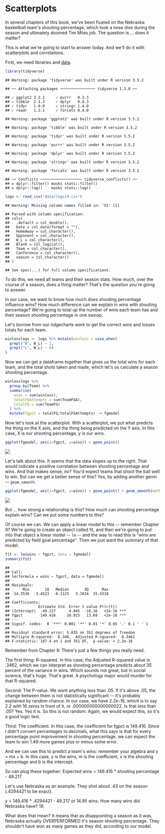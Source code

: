 # Scatterplots

In several chapters of this book, we've been fixated on the Nebraska basketball team's shooting percentage, which took a nose dive during the season and ultimately doomed Tim Miles job. The question is ... does it matter?

This is what we're going to start to answer today. And we'll do it with scatterplots and correlations.

First, we need libraries and [data](https://unl.box.com/s/a8m91bro10t89watsyo13yjegb1fy009).


```r
library(tidyverse)
```

```
## Warning: package 'tidyverse' was built under R version 3.5.2
```

```
## ── Attaching packages ──────────────── tidyverse 1.3.0 ──
```

```
## ✓ ggplot2 3.2.1     ✓ purrr   0.3.3
## ✓ tibble  2.1.3     ✓ dplyr   0.8.3
## ✓ tidyr   1.0.0     ✓ stringr 1.4.0
## ✓ readr   1.3.1     ✓ forcats 0.4.0
```

```
## Warning: package 'ggplot2' was built under R version 3.5.2
```

```
## Warning: package 'tibble' was built under R version 3.5.2
```

```
## Warning: package 'tidyr' was built under R version 3.5.2
```

```
## Warning: package 'purrr' was built under R version 3.5.2
```

```
## Warning: package 'dplyr' was built under R version 3.5.2
```

```
## Warning: package 'stringr' was built under R version 3.5.2
```

```
## Warning: package 'forcats' was built under R version 3.5.2
```

```
## ── Conflicts ─────────────────── tidyverse_conflicts() ──
## x dplyr::filter() masks stats::filter()
## x dplyr::lag()    masks stats::lag()
```


```r
logs <- read_csv("data/logs19.csv")
```

```
## Warning: Missing column names filled in: 'X1' [1]
```

```
## Parsed with column specification:
## cols(
##   .default = col_double(),
##   Date = col_date(format = ""),
##   HomeAway = col_character(),
##   Opponent = col_character(),
##   W_L = col_character(),
##   Blank = col_logical(),
##   Team = col_character(),
##   Conference = col_character(),
##   season = col_character()
## )
```

```
## See spec(...) for full column specifications.
```

To do this, we need all teams and their season stats. How much, over the course of a season, does a thing matter? That's the question you're going to answer. 

In our case, we want to know how much does shooting percentage influence wins? How much difference can we explain in wins with shooting percentage? We're going to total up the number of wins each team has and their season shooting percentage in one swoop.

Let's borrow from our ridgecharts work to get the correct wins and losses totals for each team. 


```r
winlosslogs <- logs %>% mutate(winloss = case_when(
  grepl("W", W_L) ~ 1, 
  grepl("L", W_L) ~ 0)
)
```

Now we can get a dataframe together that gives us the total wins for each team, and the total shots taken and made, which let's us calculate a season shooting percentage. 


```r
winlosslogs %>% 
  group_by(Team) %>%
  summarise(
    wins = sum(winloss),
    totalFGAttempts = sum(TeamFGA),
    totalFG = sum(TeamFG)
  ) %>%
  mutate(fgpct = totalFG/totalFGAttempts) -> fgmodel
```

Now let's look at the scatterplot. With a scatterplot, we put what predicts the thing on the X axis, and the thing being predicted on the Y axis. In this case, X is our shooting percentage, y is our wins.


```r
ggplot(fgmodel, aes(x=fgpct, y=wins)) + geom_point()
```

![](19-scatterplots_files/figure-epub3/unnamed-chunk-5-1.png)<!-- -->

Let's talk about this. It seems that the data slopes up to the right. That would indicate a positive correlation between shooting percentage and wins. And that makes sense, no? You'd expect teams that shoot the ball well to win. But can we get a better sense of this? Yes, by adding another geom -- `geom_smooth`.


```r
ggplot(fgmodel, aes(x=fgpct, y=wins)) + geom_point() + geom_smooth(method=lm, se=TRUE)
```

![](19-scatterplots_files/figure-epub3/unnamed-chunk-6-1.png)<!-- -->

But ... how strong a relationship is this? How much can shooting percentage explain wins? Can we put some numbers to this?

Of course we can. We can apply a linear model to this -- remember Chapter 9? We're going to create an object called fit, and then we're going to put into that object a linear model -- `lm` -- and the way to read this is "wins are predicted by field goal percentage". Then we just want the summary of that model.


```r
fit <- lm(wins ~ fgpct, data = fgmodel)
summary(fit)
```

```
## 
## Call:
## lm(formula = wins ~ fgpct, data = fgmodel)
## 
## Residuals:
##      Min       1Q   Median       3Q      Max 
## -14.3536  -3.4523  -0.1125   3.3834  15.4318 
## 
## Coefficients:
##             Estimate Std. Error t value Pr(>|t|)    
## (Intercept)  -49.217      4.845  -10.16   <2e-16 ***
## fgpct        149.416     10.915   13.69   <2e-16 ***
## ---
## Signif. codes:  0 '***' 0.001 '**' 0.01 '*' 0.05 '.' 0.1 ' ' 1
## 
## Residual standard error: 5.035 on 351 degrees of freedom
## Multiple R-squared:  0.348,	Adjusted R-squared:  0.3462 
## F-statistic: 187.4 on 1 and 351 DF,  p-value: < 2.2e-16
```

Remember from Chapter 9: There's just a few things you really need.

The first thing: R-squared. In this case, the Adjusted R-squared value is .3462, which we can interpret as shooting percentage predicts about 35 percent of the variance in wins. Which sounds not great, but in social science, that's huge. That's great. A psychology major would murder for that R-squared.

Second: The P-value. We want anything less than .05. If it's above .05, the change between them is not statistically significant -- it's probably explained by random chance. In our case, we have 2.2e-16, which is to say 2.2 with 16 zeros in front of it, or .000000000000000022. Is that less than .05? Yes. Yes it is. So this is not random. Again, we would expect this, so it's a good logic test.

Third: The coefficient. In this case, the coefficient for fgpct is 149.416. Since I didn't convert percentages to decimals, what this says is that for every percentage point improvement in shooting percentage, we can expect the team to win 1.49 more games plus or minus some error. 

And we can use this to predict a team's wins: remember your algebra and y = mx + b. In this case, y is the wins, m is the coefficient, x is the shooting percentage and b is the intercept. 

So can plug these together: Expected wins = 149.416 * shooting percentage - 49.217

Let's use Nebraska as an example. They shot about .43 on the season (.4294421 to be exact). 

y = 149.416 * .4294421 - 49.217 or 14.95 wins. How many wins did Nebraska have? 19. 

What does that mean? It means that as disappointing a season as it was, Nebraska actually OVERPERFORMED it's season shooting percentage. They shouldn't have won as many games as they did, according to our model. 
